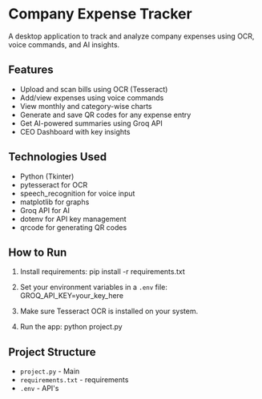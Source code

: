 # Company Expense Tracker

A desktop application to track and analyze company expenses using OCR, voice commands, and AI insights.

## Features

- Upload and scan bills using OCR (Tesseract)
- Add/view expenses using voice commands 
- View monthly and category-wise charts
- Generate and save QR codes for any expense entry
- Get AI-powered summaries using Groq API
- CEO Dashboard with key insights

## Technologies Used

- Python (Tkinter)
- pytesseract for OCR
- speech_recognition for voice input
- matplotlib for graphs
- Groq API for AI
- dotenv for API key management
- qrcode for generating QR codes
  
## How to Run

1. Install requirements:
pip install -r requirements.txt

2. Set your environment variables in a `.env` file:
GROQ_API_KEY=your_key_here

3. Make sure Tesseract OCR is installed on your system.

4. Run the app:
python project.py

## Project Structure

- `project.py` - Main 
- `requirements.txt` - requirements
- `.env` - API's
